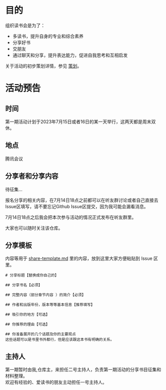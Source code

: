 # 目的

组织读书会是为了：

- 多读书，提升自身的专业和综合素养
- 分享好书
- 交朋友
- 通过聊天和分享，提升表达能力，促进自我思考和互相启发

关于活动的初步策划详情，参见 [策划](./Spec.md)。

# 活动预告

## 时间
第一期活动计划于2023年7月15日或者16日的某一天举行，这两天都是周末双休。  

## 地点
腾讯会议

## 分享者和分享内容
待征集...
 

报名分享的相关内容，在7月14日18点之前都可以在听友群讨论或者自己直接去Issue区填写，请不要忘记Github Issue区提交，因为我可能会漏看消息。 


7月14日18点之后我会把本次参与活动的情况正式发布在听友群里。  


大家也可以随时关注该仓库。 

## 分享模板
内容等用于 [share-template.md](./share-template.md) 里的内容，放到这里大家方便粘贴到 Issue 区里。
```
# 分享标题【替换成你自己的】

## 分享书名【必须】

## 完整内容（部分章节内容 ）的简介【必须】

## 作者和出版年份，版本等等基本信息【推荐填写】 

## 吸引你的地方【可选】

## 你推荐的理由【可选】

## 你准备展开的几个话题及你的主要观点
这些话题可以是书里书外都行，但是应该跟这本书有明确的关系。

```

## 主持人
第一期暂时由我,仓库主，来担任二号主持人，负责第一期活动的分享书目征集和材料整理。  
欢迎有经验的、爱读书的朋友主动担任一号主持人。  









